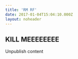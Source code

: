 ```yaml
---
title: 'RM RF'
date: 2017-01-04T15:04:10.000Z
layout: noheader
---
```


## KILL MEEEEEEEE

Unpublish content
